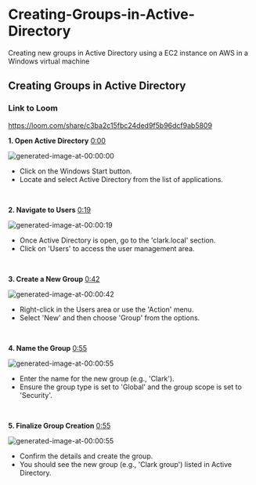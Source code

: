 # Creating-Groups-in-Active-Directory
Creating new groups in Active Directory using a EC2 instance on AWS in a Windows virtual machine

## Creating Groups in Active Directory
### Link to Loom

<https://loom.com/share/c3ba2c15fbc24ded9f5b96dcf9ab5809>
 

**1. Open Active Directory** [0:00](https://loom.com/share/c3ba2c15fbc24ded9f5b96dcf9ab5809?t=0)

![generated-image-at-00:00:00](https://loom.com/i/2efb68643381417e906a2c1e388e4e1d?workflows_screenshot=true)

- Click on the Windows Start button.
- Locate and select Active Directory from the list of applications.

 

**2. Navigate to Users** [0:19](https://loom.com/share/c3ba2c15fbc24ded9f5b96dcf9ab5809?t=19)

![generated-image-at-00:00:19](https://loom.com/i/40aee6a9859a4534ad5529a2f3fbdfce?workflows_screenshot=true)

- Once Active Directory is open, go to the 'clark.local' section.
- Click on 'Users' to access the user management area.

 

**3. Create a New Group** [0:42](https://loom.com/share/c3ba2c15fbc24ded9f5b96dcf9ab5809?t=42)

![generated-image-at-00:00:42](https://loom.com/i/549947b63574427786d87fed6c7ad4cd?workflows_screenshot=true)

- Right-click in the Users area or use the 'Action' menu.
- Select 'New' and then choose 'Group' from the options.

 

**4. Name the Group** [0:55](https://loom.com/share/c3ba2c15fbc24ded9f5b96dcf9ab5809?t=55)

![generated-image-at-00:00:55](https://loom.com/i/58fa84fcddb04d59a669a894e63efc4b?workflows_screenshot=true)

- Enter the name for the new group (e.g., 'Clark').
- Ensure the group type is set to 'Global' and the group scope is set to 'Security'.

 

**5. Finalize Group Creation** [0:55](https://loom.com/share/c3ba2c15fbc24ded9f5b96dcf9ab5809?t=55)

![generated-image-at-00:00:55](https://loom.com/i/58fa84fcddb04d59a669a894e63efc4b?workflows_screenshot=true)

- Confirm the details and create the group.
- You should see the new group (e.g., 'Clark group') listed in Active Directory.
